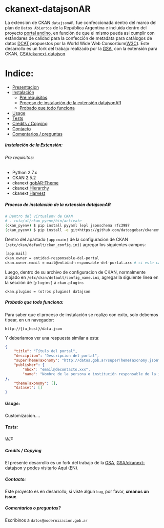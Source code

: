 ckanext-datajsonAR
==================
La extensión de CKAN `datajsonAR`, fue confeccionada dentro del marco del plan de `Datos Abiertos` de la República Argentina e incluida dentro del proyecto [portal andino](https://github.com/datosgobar/portal-andino), en función de que el mismo pueda asi cumplir con estándares de calidad para la confección de metadata para catálogos de datos [DCAT](https://www.w3.org/TR/vocab-dcat) propuestos por la World Wide Web Consortium([W3C](www.w3c.es)). 
Este desarrollo es un fork del trabajo realizado por la [GSA](https://github.com/GSA), con la extensión para CKAN, [GSA/ckanext-datajson](https://github.com/GSA/ckanext-datajson)

Indice:
======
+ [Presentacion](#ckanext-datajsonar)
+ [Instalación](#instalacion-de-la-extensión)
    + [Pre requisitos](#pre-requisitos)
    + [Proceso de instalación de la extensión datajsonAR](#proceso-de-instalacion-de-la-extension-datajsonar)
    + [Probado que todo funciona](#probado-que-todo-funciona)
+ [Usage](#usage)
+ [Tests](#tests)
+ [Credits / Copying](#credits--copying)
+ [Contacto](#contacto)
+ [Comentarios / preguntas](#comentarios-o-preguntas)

##### Instalación de la Extensión:
###### Pre requisitos:
+ Python 2.7.x 
+ CKAN 2.5.2
+ ckanext [gobAR-Theme](https://github.com/gobabiertoAR/distribuible.datos.gob.ar)
+ ckanext [Hierarchy](https://github.com/datagovuk/ckanext-hierarchy)
+ ckanext [Harvest](https://github.com/ckan/ckanext-harvestt)

##### Proceso de instalación de la extensión datajsonAR
```bash
# Dentro del virtualenv de CKAN
# . ruta/al/ckan_pyenv/bin/activate
(ckan_pyenv) $ pip install pyyaml lepl jsonschema rfc3987
(ckan_pyenv) $ pip install -e git+https://github.com/datosgobar/ckanext-datajson.git#egg=ckanext-datajson
```
Dentro del apartado `[app:main]` de la configuracion de CKAN `(/etc/ckan/default/ckan_config.ini)` agregar los siguientes campos:
```bash
[app:mail]
ckan.owner = entidad-responsable-del-portal
ckan.owner.email = mail@entidad-responsable-del-portal.xxx # si este campo no se define, esta info se tomara del area de "contacto" de GobAr-Theme
```
Luego, dentro de su archivo de configuracion de CKAN, normalmente alojado en `/etc/ckan/default/config_name.ini`, agregar la siguiente linea en la sección de `[plugins]` a `ckan.plugins`

	ckan.plugins = (otros plugins) datajson

##### Probado que todo funciona:
Para saber que el proceso de instalación se realizo con exito, solo debemos tipear, en un navegador:
	
	http://{tu_host}/data.json

Y deberíamos ver una respuesta similar a esta:
```JSON
{
    "title": "Título del portal",
    "desciption": "Descripcion del portal",
    "superThemeTaxonomy": "http://datos.gob.ar/superThemeTaxonomy.json",
    "publisher": {
        "mbox": "email@decontacto.xxx",
        "name": "Nombre de la persona o institución responsable de la instancia CKAN."
},
	"themeTaxonomy": [],
	"dataset": []
}
```
##### Usage:
Customizacion....


##### Tests:
*WIP*

##### Credits / Copying
El presente desarrollo es un fork del trabajo de la [GSA](link), [GSA/ckanext-datajson](https://github.com/GSA/ckanext-datajson) y podes visitarlo [Aquí](https://github.com/GSA/ckanext-datajson/blob/master/README.md) (EN).

##### Contacto:
Este proyecto es en desarrollo, si viste algun `bug`, por favor, **creanos un issue**.

##### Comentarios o preguntas?
Escribinos a `datos@modernizacion.gob.ar`
